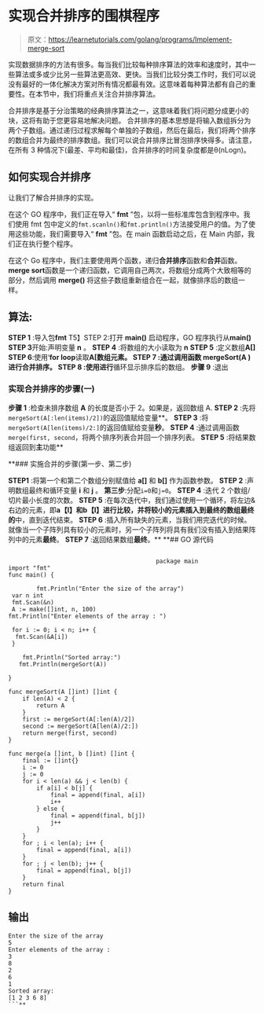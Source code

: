 # 实现合并排序的围棋程序

> 原文：<https://learnetutorials.com/golang/programs/Implement-merge-sort>

实现数据排序的方法有很多。每当我们比较每种排序算法的效率和速度时，其中一些算法或多或少比另一些算法更高效、更快。当我们比较分类工作时，我们可以说没有最好的一体化解决方案对所有情况都最有效。这意味着每种算法都有自己的重要性。在本节中，我们将重点关注合并排序算法。

合并排序是基于分治策略的经典排序算法之一，这意味着我们将问题分成更小的块，这将有助于您更容易地解决问题。
合并排序的基本思想是将输入数组拆分为两个子数组。通过递归过程求解每个单独的子数组，然后在最后，我们将两个排序的数组合并为最终的排序数组。我们可以说合并排序比冒泡排序快得多。请注意，在所有 3 种情况下(最差、平均和最佳)，合并排序的时间复杂度都是θ(nLogn)。

## 如何实现合并排序

让我们了解合并排序的实现。

在这个 GO 程序中，我们正在导入“ **fmt** ”包，以将一些标准库包含到程序中。我们使用 fmt 包中定义的`fmt.scanln()`和`fmt.println()`方法接受用户的值。为了使用这些功能，我们需要导入“ **fmt** ”包。在 main 函数启动之后，在 Main 内部，我们正在执行整个程序。

在这个 Go 程序中，我们主要使用两个函数，递归**合并排序**函数和**合并**函数。
**merge sort**函数是一个递归函数，它调用自己两次，将数组分成两个大致相等的部分，然后调用 **merge()** 将这些子数组重新组合在一起，就像排序后的数组一样。

## 算法:

**STEP 1** :导入包**fmt**
T5】STEP 2:打开 **main()** 启动程序，GO 程序执行从**main()**
**STEP 3**开始:声明变量 **n** 。
**STEP 4** :将数组的大小读取为 **n**
**STEP 5** :定义数组**A[]**
**STEP 6**:使用‘**for loop**读取**A[**数组元素。
**STEP 7** :通过调用函数 **mergeSort(A** )进行合并排序。
**STEP 8** :使用**进行**循环显示排序后的数组。
**步骤 9** :退出

### 实现合并排序的步骤(一)

**步骤 1** :检查未排序数组 **A** 的长度是否小于 2。如果是，返回数组 A.
**STEP 2** :先将`mergeSort(A[:len(items)/2])`的返回值赋给变量**。
**STEP 3** :将`mergeSort(A[len(items)/2:]`的返回值赋给变量**秒**。
**STEP 4** :通过调用函数`merge(first, second`，将两个排序列表合并回一个排序列表。
**STEP 5** :将结果数组返回到**主**功能**

 **### 实施合并的步骤(第一步、第二步)

**STEP1** :将第一个和第二个数组分别赋值给 **a[]** 和 **b[]** 作为函数参数。
**STEP 2** :声明数组最终和循环变量 **i** 和 **j** 。
**第三步**:分配`i=0`和`j=0`。
**STEP 4** :迭代 2 个数组/切片最小长度的次数。
**STEP 5** :在每次迭代中，我们通过使用一个循环，将左边&右边的元素，即**a【I】**和**b【I】**进行比较，并将较小的元素插入到最终的数组**最终的**中，直到迭代结束。
**STEP 6** :插入所有缺失的元素，当我们用完迭代的时候。就像当一个子阵列具有较小的元素时，另一个子阵列将具有我们没有插入到结果阵列中的元素**最终**。
**STEP 7** :返回结果数组**最终**。**  **## GO 源代码

```

                                          package main
import "fmt"
func main() {

        fmt.Println("Enter the size of the array")
 var n int
 fmt.Scan(&n)
 A := make([]int, n, 100)
fmt.Println("Enter elements of the array : ")

 for i := 0; i < n; i++ {
  fmt.Scan(&A[i])
 }

    fmt.Println("Sorted array:")
   fmt.Println(mergeSort(A))

}

func mergeSort(A []int) []int {
    if len(A) < 2 {
        return A
    }
    first := mergeSort(A[:len(A)/2])
    second := mergeSort(A[len(A)/2:])
    return merge(first, second)
}

func merge(a []int, b []int) []int {
    final := []int{}
    i := 0
    j := 0
    for i < len(a) && j < len(b) {
        if a[i] < b[j] {
            final = append(final, a[i])
            i++
        } else {
            final = append(final, b[j])
            j++
        }
    }
    for ; i < len(a); i++ {
        final = append(final, a[i])
    }
    for ; j < len(b); j++ {
        final = append(final, b[j])
    }
    return final
} 

```

## 输出

```
Enter the size of the array
5
Enter elements of the array : 
3
8
2
6
1
Sorted array:
[1 2 3 6 8] 
```**